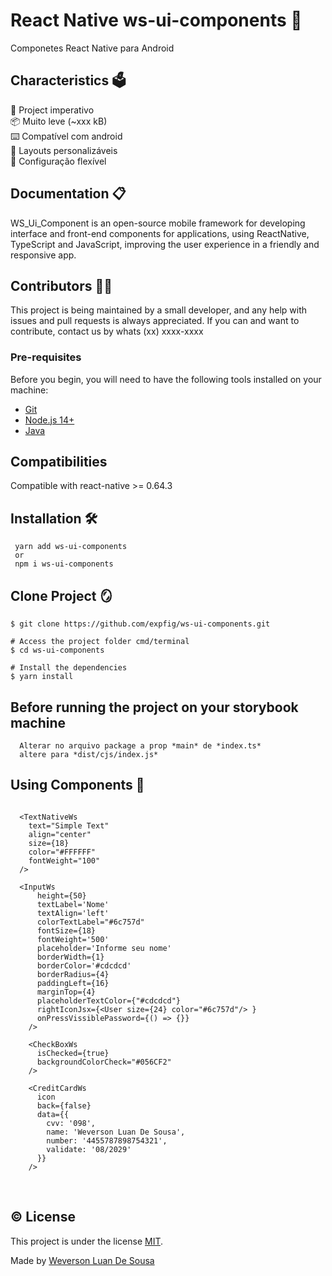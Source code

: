 # React Native ws-ui-components 🎯

Componetes React Native para Android

## Characteristics 🗳️

🚀 Project imperativo </br>
📦 Muito leve (~xxx kB) </br>
⌨️ Compatível com android </br>
🎨 Layouts personalizáveis </br>
🔧 Configuração flexível </br>

## Documentation 📋

WS_Ui_Component is an open-source mobile framework for developing interface and front-end components for applications, using ReactNative, TypeScript and JavaScript, improving the user experience in a friendly and responsive app.

## Contributors 👩‍💻

This project is being maintained by a small developer, and any help with issues and pull requests is always appreciated. If you can and want to contribute, contact us by whats (xx) xxxx-xxxx

### Pre-requisites

Before you begin, you will need to have the following tools installed on your machine:

- [Git](https://git-scm.com)
- [Node.js 14+](https://nodejs.org/en/)
- [Java](https://www.java.com/pt-BR/download/manual.jsp)

## Compatibilities

Compatible with react-native >= 0.64.3

## Installation 🛠️

```
 yarn add ws-ui-components
 or
 npm i ws-ui-components
```

## Clone Project 🪞

```# Clone this repository
$ git clone https://github.com/expfig/ws-ui-components.git

# Access the project folder cmd/terminal
$ cd ws-ui-components

# Install the dependencies
$ yarn install

```

## Before running the project on your storybook machine

```
  Alterar no arquivo package a prop *main* de *index.ts*
  altere para *dist/cjs/index.js*
```

## Using Components 🎇

```

  <TextNativeWs
    text="Simple Text"
    align="center"
    size={18}
    color="#FFFFFF"
    fontWeight="100"
  />

  <InputWs
      height={50}
      textLabel='Nome'
      textAlign='left'
      colorTextLabel="#6c757d"
      fontSize={18}
      fontWeight='500'
      placeholder='Informe seu nome'
      borderWidth={1}
      borderColor='#cdcdcd'
      borderRadius={4}
      paddingLeft={16}
      marginTop={4}
      placeholderTextColor={"#cdcdcd"}
      rightIconJsx={<User size={24} color="#6c757d"/> }
      onPressVissiblePassword={() => {}}
    />

    <CheckBoxWs
      isChecked={true}
      backgroundColorCheck="#056CF2"
    />

    <CreditCardWs
      icon
      back={false}
      data={{
        cvv: '098',
        name: 'Weverson Luan De Sousa',
        number: '4455787898754321',
        validate: '08/2029'
      }}
    />
```

&nbsp;

<!--- Describe the project license --->

## ©️ License

This project is under the license [MIT](./LICENSE).

Made by [Weverson Luan De Sousa](https://www.linkedin.com/in/weverson-luan-de-sousa-1969a81b0/)
